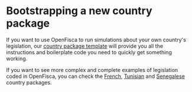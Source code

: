 # Bootstrapping a new country package

If you want to use OpenFisca to run simulations about your own country's legislation, our [country package template](https://github.com/openfisca/country-template/) will provide you all the instructions and boilerplate code you need to quickly get something working.

If you want to see more complex and complete examples of legislation coded in OpenFisca, you can check the [French](https://github.com/openfisca/openfisca-france), [Tunisian](https://github.com/openfisca/openfisca-tunisia) and [Senegalese](https://github.com/openfisca/senegal) country packages.
